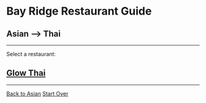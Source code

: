 # Bay Ridge Restaurant Guide
## Asian --> Thai
---
Select a restaurant:
## [Glow Thai](http://glowthai.com/)
---
[Back to Asian]()
[Start Over](../home.md)